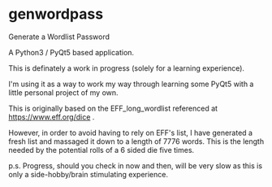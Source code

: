 # genwordpass
Generate a Wordlist Password

A Python3 / PyQt5 based application.

This is definately a work in progress (solely for a learning experience).

I'm using it as a way to work my way through learning some PyQt5 with a little personal project of my own.

This is originally based on the EFF_long_wordlist referenced at https://www.eff.org/dice .  

However, in order to avoid having to rely on EFF's list, I have generated a fresh list and massaged it down to a length of 7776 words. This is the length needed by the potential rolls of a 6 sided die five times.

p.s.  Progress, should you check in now and then, will be very slow as this is only a side-hobby/brain stimulating experience.

